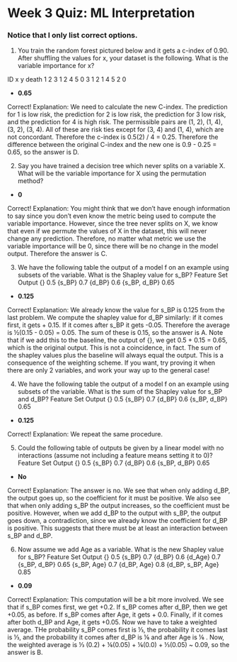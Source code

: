 # Week 3 Quiz: ML Interpretation

### Notice that I only list correct options.

1. You train the random forest pictured below and it gets a c-index of 0.90. After shuffling the values for x, your dataset is the following. What is the variable importance for x?

ID	x	y	death
1	2	3	1
2	4	5	0
3	1	2	1
4	5	2	0
- **0.65**

Correct!
Explanation: We need to calculate the new C-index. The prediction for 1 is low risk, the prediction for 2 is low risk, the prediction for 3 low risk, and the prediction for 4 is high risk. The permissible pairs are (1, 2), (1, 4), (3, 2), (3, 4). All of these are risk ties except for (3, 4) and (1, 4), which are not concordant. Therefore the c-index is 0.5(2) / 4 = 0.25. Therefore the difference between the original C-index and the new one is 0.9 - 0.25 = 0.65, so the answer is D.

2. Say you have trained a decision tree which never splits on a variable X. What will be the variable importance for X using the permutation method?
- **0**

Correct!
Explanation: You might think that we don’t have enough information to say since you don’t even know the metric being used to compute the variable importance. However, since the tree never splits on X, we know that even if we permute the values of X in the dataset, this will never change any prediction. Therefore, no matter what metric we use the variable importance will be 0, since there will be no change in the model output. Therefore the answer is C. 

3. We have the following table the output of a model f on an example using subsets of the variable. What is the Shapley value for s_BP?
Feature Set	Output
{}	0.5
{s_BP}	0.7
{d_BP}	0.6
{s_BP, d_BP}	0.65
- **0.125**

Correct!
Explanation: We already know the value for s_BP is 0.125 from the last problem. We compute the shapley value for d_BP similarly: if it comes first, it gets + 0.15. If it comes after s_BP it gets -0.05. Therefore the average is ½(0.15 - 0.05) = 0.05. The sum of these is 0.15, so the answer is A. Note that if we add this to the baseline, the output of {}, we get 0.5 + 0.15 = 0.65, which is the original output. This is not a coincidence, in fact. The sum of the shapley values plus the baseline will always equal the output. This is a consequence of the weighting scheme. If you want, try proving it when there are only 2 variables, and work your way up to the general case!

4. We have the following table the output of a model f on an example using subsets of the variable. What is the sum of the Shapley value for s_BP and d_BP? 
Feature Set	Output
{}	0.5
{s_BP}	0.7
{d_BP}	0.6
{s_BP, d_BP}	0.65
- **0.125**

Correct!
Explanation: We repeat the same procedure. 

5. Could the following table of outputs be given by a linear model with no interactions (assume not including a feature means setting it to 0)?
Feature Set	Output
{}	0.5
{s_BP}	0.7
{d_BP}	0.6
{s_BP, d_BP}	0.65
- **No**

Correct!
Explanation: The answer is no. We see that when only adding d_BP, the output goes up, so the coefficient for it must be positive. We also see that when only adding s_BP the output increases, so the coefficient must be positive. However, when we add d_BP to the output with s_BP, the output goes down, a contradiction, since we already know the coefficient for d_BP is positive. This suggests that there must be at least an interaction between s_BP and d_BP.

6. Now assume we add Age as a variable. What is the new Shapley value for s_BP?
Feature Set	Output
{}	0.5
{s_BP}	0.7
{d_BP}	0.6
{d_Age} 	0.7
{s_BP, d_BP}	0.65
{s_BP, Age}	0.7
{d_BP, Age}	0.8
{d_BP, s_BP, Age}	0.85
- **0.09**

Correct!
Explanation: This computation will be a bit more involved. We see that if s_BP comes first, we get +0.2. If s_BP comes after d_BP, then we get +0.05, as before. If s_BP comes after Age, it gets + 0.0. Finally, if it comes after both d_BP and Age, it gets +0.05. Now we have to take a weighted average. THe probability s_BP comes first is ⅓, the probability it comes last is ⅓, and the probability it comes after d_BP is ⅙ and after Age is ⅙ . Now, the weighted average is ⅓ (0.2) + ⅙(0.05) + ⅙(0.0) + ⅓(0.05) ~ 0.09, so the answer is B.












